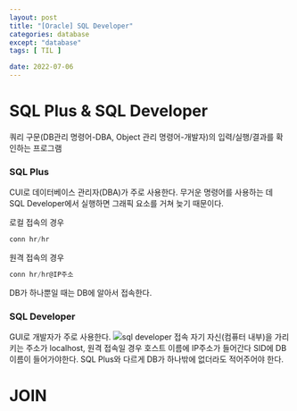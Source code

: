 ```yaml
---
layout: post
title: "[Oracle] SQL Developer"
categories: database
except: "database"
tags: [ TIL ]

date: 2022-07-06
---
```


# SQL Plus & SQL Developer
쿼리 구문(DB관리 명령어-DBA, Object 관리 명령어-개발자)의 입력/실행/결과를 확인하는 프로그램

### SQL Plus
CUI로 데이터베이스 관리자(DBA)가 주로 사용한다. 무거운 명령어를 사용하는 데 SQL Developer에서 실행하면 그래픽 요소를 거쳐 늦기 때문이다.

로컬 접속의 경우
```sql
conn hr/hr
```
원격 접속의 경우
```sql
conn hr/hr@IP주소
```
DB가 하나뿐일 때는 DB에 알아서 접속한다.

### SQL Developer
GUI로 개발자가 주로 사용한다.
![sql developer 접속](../image/sqldevconn.PNG)
자기 자신(컴퓨터 내부)을 가리키는 주소가 localhost, 원격 접속일 경우 호스트 이름에 IP주소가 들어간다
SID에 DB 이름이 들어가야한다. SQL Plus와 다르게 DB가 하나밖에 없더라도 적어주어야 한다.
<br>

# JOIN

<br>
<br>
